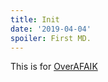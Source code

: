 ```yaml
---
title: Init
date: '2019-04-04'
spoiler: First MD.
---
```


This is for [OverAFAIK](http://overafaik.com)